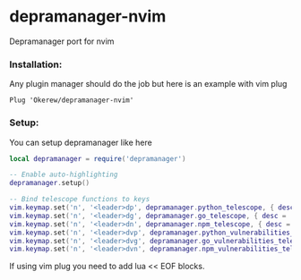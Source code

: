 # depramanager-nvim
Depramanager port for nvim

### Installation:
Any plugin manager should do the job but here is an example with vim plug
```vim
Plug 'Okerew/depramanager-nvim'
```

### Setup:

You can setup depramanager like here

```lua
local depramanager = require('depramanager')

-- Enable auto-highlighting
depramanager.setup()

-- Bind telescope functions to keys
vim.keymap.set('n', '<leader>dp', depramanager.python_telescope, { desc = 'Outdated Python packages' })
vim.keymap.set('n', '<leader>dg', depramanager.go_telescope, { desc = 'Outdated Go modules' })
vim.keymap.set('n', '<leader>dn', depramanager.npm_telescope, { desc = 'Outdated npm packages' })
vim.keymap.set('n', '<leader>dvp', depramanager.python_vulnerabilities_telescope, { desc = 'Outdated Python packages' })
vim.keymap.set('n', '<leader>dvg', depramanager.go_vulnerabilities_telescope, { desc = 'Outdated Go modules' })
vim.keymap.set('n', '<leader>dvn', depramanager.npm_vulnerabilities_telescope, { desc = 'Outdated npm packages' })
```

If using vim plug you need to add lua << EOF blocks.
